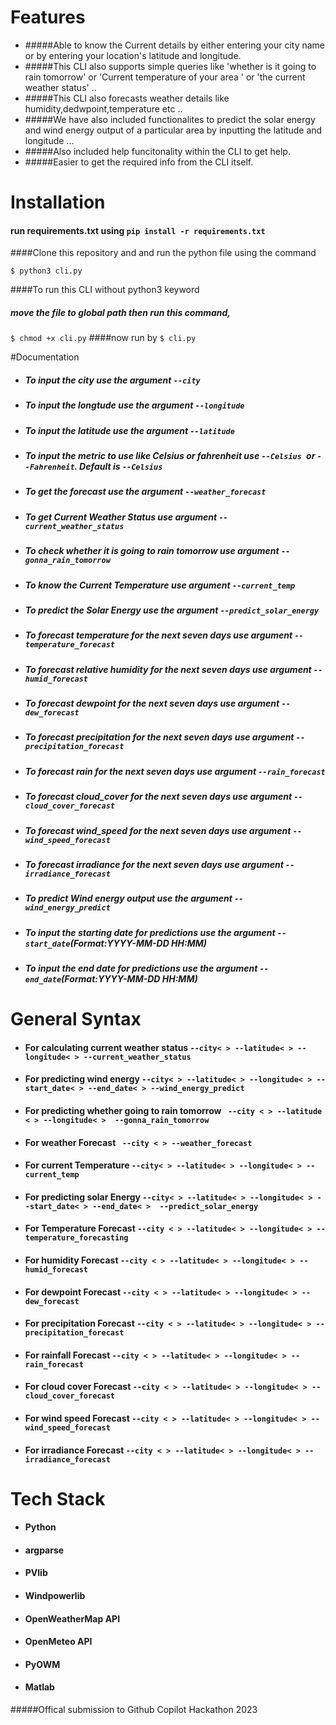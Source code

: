 # Features

- #####Able to know the Current details by either entering your city name or by entering your location's latitude and longitude.
- #####This CLI also supports simple queries like 'whether is it going to rain tomorrow' or 'Current temperature of your area ' or 'the current weather status' ..
- #####This CLI also forecasts weather details like humidity,dedwpoint,temperature etc ..
- #####We have also included functionalites to predict the solar energy and wind energy output of a particular area by inputting the latitude and longitude ...
- #####Also included help funcitonality within the CLI to get help.
- #####Easier to get the required info from the CLI itself.

# Installation
#### run requirements.txt using `pip install -r requirements.txt`

####Clone this repository and and run the python file using the command

`$ python3 cli.py`

####To run this CLI without python3 keyword
##### move the file to global path then run this command,
`$ chmod +x cli.py`
####now run by
`$ cli.py`

#Documentation
- ##### To input the city use the argument `--city`
- ##### To input the longtude use the argument `--longitude`
- ##### To input the latitude use the argument `--latitude`
- ##### To input the metric to use like Celsius or fahrenheit use `--Celsius `or `--Fahrenheit`. Default is `--Celsius`
- ##### To get the forecast use the argument `--weather_forecast`
- ##### To get Current Weather Status use argument `--current_weather_status`
- ##### To check whether it is going to rain tomorrow use argument `--gonna_rain_tomorrow`
- ##### To know the Current Temperature use argument `--current_temp`
- ##### To predict the Solar Energy use the argument `--predict_solar_energy`
- ##### To forecast temperature for the next seven days use argument `--temperature_forecast`
- ##### To forecast relative humidity for the next seven days use argument `--humid_forecast`
- ##### To forecast dewpoint for the next seven days use argument `--dew_forecast`
- ##### To forecast precipitation for the next seven days use argument `--precipitation_forecast`
- ##### To forecast rain for the next seven days use argument `--rain_forecast`
- ##### To forecast cloud_cover for the next seven days use argument `--cloud_cover_forecast`
- ##### To forecast wind_speed for the next seven days use argument `--wind_speed_forecast`
- ##### To forecast irradiance for the next seven days use argument `--irradiance_forecast`
- ##### To predict Wind energy output use the argument `--wind_energy_predict`
- ##### To input the starting date for predictions use the argument `--start_date`(Format:YYYY-MM-DD HH:MM)
- ##### To input the end date for predictions use the argument `--end_date`(Format:YYYY-MM-DD HH:MM)

# General Syntax
- #### For calculating current weather status `--city< > --latitude< > --longitude< > --current_weather_status`
- #### For predicting wind energy `--city< > --latitude< > --longitude< > --start_date< > --end_date< > --wind_energy_predict`
- #### For predicting whether going to rain tomorrow ` --city < > --latitude < > --longitude< >  --gonna_rain_tomorrow`
- #### For weather Forecast ` --city < > --weather_forecast`
- #### For current Temperature ` --city< > --latitude< > --longitude< > --current_temp `
- #### For predicting solar Energy `--city< > --latitude< > --longitude< > --start_date< > --end_date< >  --predict_solar_energy` 
- #### For Temperature Forecast `--city < > --latitude< > --longitude< > --temperature_forecasting`
- #### For humidity Forecast `--city < > --latitude< > --longitude< > --humid_forecast`
- #### For dewpoint Forecast `--city < > --latitude< > --longitude< > --dew_forecast`
- #### For precipitation Forecast `--city < > --latitude< > --longitude< > --precipitation_forecast`
- #### For rainfall Forecast `--city < > --latitude< > --longitude< > --rain_forecast`
- #### For cloud cover Forecast `--city < > --latitude< > --longitude< > --cloud_cover_forecast`
- #### For wind speed Forecast `--city < > --latitude< > --longitude< > --wind_speed_forecast`
- #### For irradiance Forecast `--city < > --latitude< > --longitude< > --irradiance_forecast`

# Tech Stack
- #### Python
- #### argparse
- #### PVlib
- #### Windpowerlib
- #### OpenWeatherMap API
- #### OpenMeteo API
- #### PyOWM
-  #### Matlab



#####Offical submission to Github Copilot Hackathon 2023




